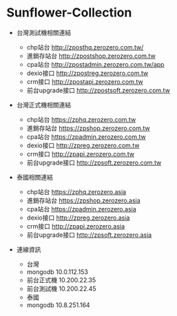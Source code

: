 # Sunflower-Collection
+ 台灣測試機相關連結
    + chp站台 http://zposthq.zerozero.com.tw/
    + 進銷存站台 http://zpostshop.zerozero.com.tw
    + cpa站台 http://zpostadmin.zerozero.com.tw/app
    + dexio接口 http://zpostreg.zerozero.com.tw
    + crm接口 http://zpostapi.zerozero.com.tw
    + 前台upgrade接口 http://zpostsoft.zerozero.com.tw
	
+ 台灣正式機相關連結
    * chp站台 https://zphq.zerozero.com.tw
    + 進銷存站台 https://zpshop.zerozero.com.tw
    + cpa站台 https://zpadmin.zerozero.com.tw
    + dexio接口 http://zpreg.zerozero.com.tw
    + crm接口 http://zpapi.zerozero.com.tw
    + 前台upgrade接口 http://zpsoft.zerozero.com.tw 
	
+ 泰國相關連結
    + chp站台 https://zphq.zerozero.asia
    + 進銷存站台 https://zpshop.zerozero.asia
    + cpa站台 https://zpadmin.zerozero.asia
    + dexio接口 http://zpreg.zerozero.asia
    + crm接口 http://zpapi.zerozero.asia
    + 前台upgrade接口 http://zpsoft.zerozero.asia

+ 連線資訊
    + 台灣
    + mongodb 10.0.112.153
    + 前台正式機  10.200.22.35
    + 前台測試機  10.200.22.45
    + 泰國
    + mongodb 10.8.251.164
